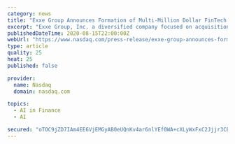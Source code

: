 ```yaml
---
category: news
title: "Exxe Group Announces Formation of Multi-Million Dollar FinTech Trading Services Operation"
excerpt: "Exxe Group, Inc. a diversified company focused on acquisitions in real estate, financial services, digital platforms, and agribusiness, announced today that it is combining certain FinTech assets into its AXXAInvest financial services trading and investments group that can immediately generate millions of dollars of revenue annually."
publishedDateTime: 2020-08-15T22:00:00Z
webUrl: "https://www.nasdaq.com/press-release/exxe-group-announces-formation-of-multi-million-dollar-fintech-trading-services"
type: article
quality: 25
heat: 25
published: false

provider:
  name: Nasdaq
  domain: nasdaq.com

topics:
  - AI in Finance
  - AI

secured: "oTOC9jZD7IAm4EE6VjEMGyAB0eUQnKv4ar6nlYEf0WA+cXLyWxFxC2Jjjr3CBhcTUz+fH+HzT/BY13TDTPrlBP0foGPbrYdcMegHx4Wyt2TKMfE4qresq7akX0NNR59zb/LyRlxcnPVmplsNgmBXHYuJem1kzxDpUsK+dsHvf/sF4R5zrcQzGxY1ZZ9qO6/r0HCZU0+9IYjifeO88q0b0xpbet2HJS2HiYSwti3b12Ti5klr7K27iCyVvHu6OBipQstXbby5lBbwvDJna7qzVCFWs9TpzXDsQGD2420wBmgl/nbNfDgpA2VKfhscHFX9NoXyX87EIlCmExwCX1I5ig==;bqQlzwqyshp7QHalmFUGaQ=="
---
```


